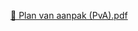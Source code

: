 [📑 Plan van aanpak (PvA).pdf](https://github.com/user-attachments/files/22405668/Plan.van.aanpak.PvA.pdf)

